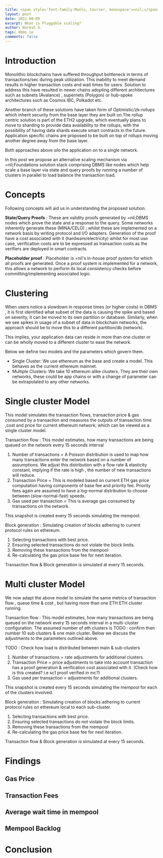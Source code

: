```yaml
---
title: <span style='font-family:Menlo, Courier, monospace'>=nil;</span>'s Pluggable Scaling.
layout: post
date: 2022-08-09
excerpt: What is Pluggable scaling?
author: Haresh G.
tags: dbms io
comments: false
---
```

# Introduction
Monolithic blockchains have suffered throughput bottleneck in terms of transactions/sec during peak utilization. 
This inability to meet demand results in higher transaction costs and wait times for users. 
Solution to address this have resulted in newer chains adopting different architectures such as 
subnets (Avalance) , supernets (Polygon) or hub-spoke architectures such as Cosmos IBC, Polkadot etc. 

Another branch of these solutions have taken form of Optimistic/zk-rollups which inherit security 
from the base layer they are built on.The rollup centric solution is part of the ETH2 upgrade, 
which eventually plans to move to sharding to provide data availability to the rollups, with
the possibility of having data shards execute smart contracts in the future. Application specific 
chains are proposed to be built on top of rollups moving another degree away from the base layer.

Both approaches above silo the application on to a single network.

In this post we propose an alternative scaling mechanism via =nil;Foundations solution stack comprising
DBMS like nodes which help scale a base layer via state and query proofs by running a number of clusters
in parallel to load balance the transaction load.


# Concepts

Following concepts will aid us in understanding the proposed solution.

**State/Query Proofs** : These are validity proofs generated by =nil;DBMS nodes which prove the state
and a response to the query. Some networks inherently generate these (MINA/CELO) ; whilst 
these are implemented on a network basis by writing protocol and I/O adapters. Generation of the proof
have a cost associated with it (hardware/electricity) whilst for most use case, verification costs
are to be expressed as transaction costs as the verifiers are deployed in smart contracts.

**Placeholder proof** :
Placeholder is =nil's in-house proof system for which all proofs are generated. Once a
proof system is implemented for a network, this allows a network to perform its local
consistency checks before committing/implementing associated logic.

# Clustering
When users notice a slowdown in response times (or higher costs) in DBMS , it is first identified 
what subset of the data is causing the spike and based on severity, it can be moved to its own partition or
database. Similarly, when we see spikes in usage of a subset of data in blockchain networks, 
the approach should be to move this to a different partition/db (network). 

This implies, your application data can reside in more than one cluster or can be wholly moved to a
different cluster to ease the network.

Below we define two models and the parameters which govern them.
- Single Cluster:  We use ethereum as the base and create a model. This behaves as the current ethereum mainnet.
- Multiple Clusters: We take 10 ethereum alike clusters. They are their own networks, these could be app chains
or with a change of parameter can be extrapolated to any other networks.


# Single cluster Model

This model simulates the transaction flows, transaction price & gas consumed by a transaction and measures the outputs of 
transaction time ,cost and price for current ethereum network; which can be viewed as a single cluster model.

Transaction flow : This model estimates, how many transactions are being queued on the network every 15 seconds interval

1. Number of transactions = A Poisson distribution is used to map how many transactions enter the network based on a number of assumptions.
   We adjust this distribution with a flow rate & elasticity constant, implying if the rate is high , the number of 
   new transactions  will reduce.
2. Transaction Price = This is modeled based on current ETH gas price computation having components of base fee and priority fee.
   Priority fees again are assumed to have a log-normal distribution to choose between (slow-normal-fast) speeds.
3. Gas used per transaction = This is average gas consumed by transactions on the network.

This snapshot is created every 15 seconds simulating the mempool.

Block generation : Simulating creation of blocks adhering to current protocol rules on ethereum.

1. Selecting transactions with best price. 
2. Ensuring selected transactions do not violate the block limits.
3. Removing these transactions from the mempool
4. Re-calculating the gas price base fee for next iteration.

Transaction flow & Block generation is simulated at every 15 seconds.

# Multi cluster Model

We now adapt the above model to simulate the same metrics of transaction flow , queue  time & cost , but having more than one ETH 
ETH cluster running.

Transaction flow : This model estimates, how many transactions are being queued on the network every 15 seconds interval in 
a multi-cluster configuration. The assumed number of eth clusters is TODO : confirm then number 10 sub clusters & one main cluster.
Below we discuss the adjustments to the parameters outlined above.

TODO : Check how load is distributed between main & sub-clusters

1. Number of transactions = rate adjustments for additional clusters.
2. Transaction Price = price adjustments to take into account transaction has a proof generation 
   & verification cost associated with it.  (Check how is this created? i.e sc1 proof verified in mc?)
3. Gas used per transaction = adjustments for additional clusters.

This snapshot is created every 15 seconds simulating the mempool for each of the clusters involved.

Block generation : Simulating creation of blocks adhering to current protocol rules on ethereum local to each sub-cluster.

1. Selecting transactions with best price.
2. Ensuring selected transactions do not violate the block limits.
3. Removing these transactions from the mempool
4. Re-calculating the gas price base fee for next iteration.

Transaction flow & Block generation is simulated at every 15 seconds.

# Findings

## Gas Price

## Transaction Fees

## Average wait time in mempool

## Mempool Backlog 

# Conclusion